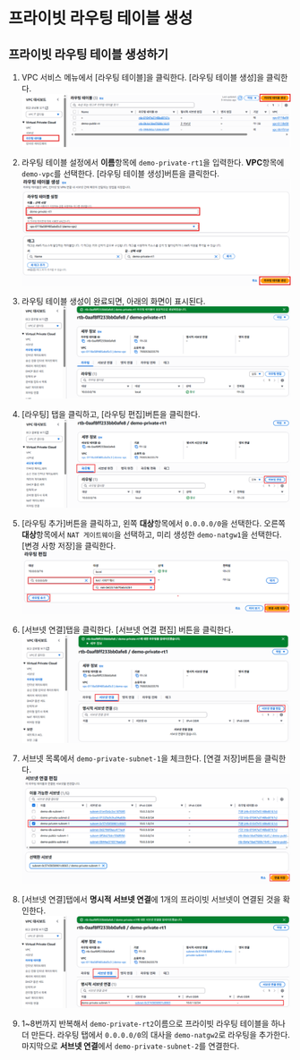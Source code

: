 # 프라이빗 라우팅 테이블 생성

## 프라이빗 라우팅 테이블 생성하기
1. VPC 서비스 메뉴에서 [라우팅 테이블]을 클릭한다. [라우팅 테이블 생성]을 클릭한다.
   ![라우팅 테이블 생성](../../images/4/26-1.png)

2. 라우팅 테이블 설정에서 **이름**항목에 `demo-private-rt1`을 입력한다. **VPC**항목에 `demo-vpc`를 선택한다. [라우팅 테이블 생성]버튼을 클릭한다.
   ![라우팅 테이블 설정](../../images/4/26-2.png)

3. 라우팅 테이블 생성이 완료되면, 아래의 화면이 표시된다.
   ![라우팅 테이블 생성](../../images/4/26-3.png)

4. [라우팅] 탭을 클릭하고, [라우팅 편집]버튼을 클릭한다.
   ![라우팅 테이블 생성](../../images/4/26-4.png)

5. [라우팅 추가]버튼을 클릭하고, 왼쪽 **대상**항목에서 `0.0.0.0/0`을 선택한다. 오른쪽 **대상**항목에서 `NAT 게이트웨이`을 선택하고, 미리 생성한 `demo-natgw1`을 선택한다. [변경 사항 저장]을 클릭한다.
   ![라우팅 테이블 생성](../../images/4/26-5.png)

6. [서브넷 연결]탭을 클릭한다. [서브넷 연결 편집] 버튼을 클릭한다. 
   ![라우팅 테이블 생성](../../images/4/26-6.png)

7. 서브넷 목록에서 `demo-private-subnet-1`을 체크한다. [연결 저장]버튼을 클릭한다.
   ![라우팅 테이블 생성](../../images/4/26-7.png)

8. [서브넷 연결]탭에서 **명시적 서브넷 연결**에 1개의 프라이빗 서브넷이 연결된 것을 확인한다.
   ![라우팅 테이블 생성](../../images/4/26-8.png)

9. 1~8번까지 반복해서 `demo-private-rt2`이름으로 프라이빗 라우팅 테이블을 하나 더 만든다. 라우팅 탭에서 `0.0.0.0/0`의 대사을 `demo-natgw2`로 라우팅을 추가한다. 마지막으로 **서브넷 연결**에서 `demo-private-subnet-2`를 연결한다.
